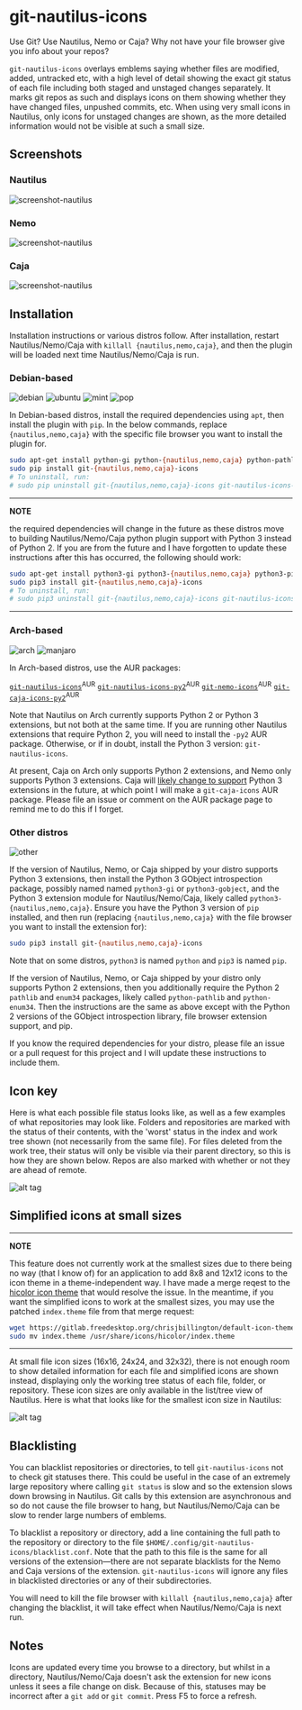 # git-nautilus-icons

Use Git? Use Nautilus, Nemo or Caja? Why not have your file browser give you info
about your repos?

`git-nautilus-icons` overlays emblems saying whether files are modified, added,
untracked etc, with a high level of detail showing the exact git status of each file
including both staged and unstaged changes separately. It marks git repos as such and
displays icons on them showing whether they have changed files, unpushed commits, etc.
When using very small icons in Nautilus, only icons for unstaged changes are shown, as
the more detailed information would not be visible at such a small size.

## Screenshots

### Nautilus

![screenshot-nautilus](screenshot-nautilus.png)

### Nemo

![screenshot-nautilus](screenshot-nemo.png)

### Caja

![screenshot-nautilus](screenshot-caja.png)


## Installation

Installation instructions or various distros follow. After installation, restart
Nautilus/Nemo/Caja with `killall {nautilus,nemo,caja}`, and then the plugin will be
loaded next time Nautilus/Nemo/Caja is run.

### Debian-based
![debian](distro_icons/debian.png) ![ubuntu](distro_icons/ubuntu.png) ![mint](distro_icons/mint.png) ![pop](distro_icons/pop.png)

In Debian-based distros, install the required dependencies using `apt`, then install the
plugin with `pip`. In the below commands, replace `{nautilus,nemo,caja}` with the
specific file browser you want to install the plugin for.

```bash
sudo apt-get install python-gi python-{nautilus,nemo,caja} python-pathlib python-enum34 python-pip
sudo pip install git-{nautilus,nemo,caja}-icons
# To uninstall, run:
# sudo pip uninstall git-{nautilus,nemo,caja}-icons git-nautilus-icons-common
```

---
**NOTE**

 the required dependencies will change in the future as these distros move to
building Nautilus/Nemo/Caja python plugin support with Python 3 instead of Python 2. If
you are from the future and I have forgotten to update these instructions after this has
occurred, the following should work:

```bash
sudo apt-get install python3-gi python3-{nautilus,nemo,caja} python3-pip
sudo pip3 install git-{nautilus,nemo,caja}-icons
# To uninstall, run:
# sudo pip3 uninstall git-{nautilus,nemo,caja}-icons git-nautilus-icons-common
```
---


### Arch-based

![arch](distro_icons/arch.png) ![manjaro](distro_icons/manjaro.png)

In Arch-based distros, use the AUR packages:

[`git-nautilus-icons`](https://aur.archlinux.org/pkgbase/git-nautilus-icons/)<sup>AUR</sup>
[`git-nautilus-icons-py2`](https://aur.archlinux.org/pkgbase/git-nautilus-icons-py2/)<sup>AUR</sup>
[`git-nemo-icons`](https://aur.archlinux.org/pkgbase/git-nemo-icons/)<sup>AUR</sup>
[`git-caja-icons-py2`](https://aur.archlinux.org/pkgbase/git-caja-icons-py2/)<sup>AUR</sup>


Note that Nautilus on Arch currently supports Python 2 or Python 3 extensions, but not
both at the same time. If you are running other Nautilus extensions that require Python
2, you will need to install the `-py2` AUR package. Otherwise, or if in doubt, install
the Python 3 version: `git-nautilus-icons`.

At present, Caja on Arch only supports Python 2 extensions, and Nemo only supports
Python 3 extensions. Caja will [likely change to
support](https://bugs.archlinux.org/task/62919) Python 3 extensions in the future, at
which point I will make a `git-caja-icons` AUR package. Please file an issue or comment
on the AUR package page to remind me to do this if I forget.

### Other distros
![other](distro_icons/linux.png)

If the version of Nautilus, Nemo, or Caja shipped by your distro supports Python 3
extensions, then install the Python 3 GObject introspection package, possibly named
named `python3-gi` or `python3-gobject`, and the Python 3 extension module for
Nautilus/Nemo/Caja, likely called `python3-{nautilus,nemo,caja}`. Ensure you have the
Python 3 version of `pip` installed, and then run (replacing `{nautilus,nemo,caja}` with
the file browser you want to install the extension for):

```bash
sudo pip3 install git-{nautilus,nemo,caja}-icons
```

Note that on some distros, `python3` is named `python` and `pip3` is named `pip`.
 
If the version of Nautilus, Nemo, or Caja shipped by your distro only supports Python 2
extensions, then you additionally require the Python 2 `pathlib` and `enum34` packages,
likely called `python-pathlib` and `python-enum34`. Then the instructions are the same
as above except with the Python 2 versions of the GObject introspection library, file
browser extension support, and pip.

If you know the required dependencies for your distro, please file an issue or a pull
request for this project and I will update these instructions to include them.

## Icon key

Here is what each possible file status looks like, as well as a few examples of what
repositories may look like. Folders and repositories are marked with the status of their
contents, with the 'worst' status in the index and work tree shown (not necessarily from
the same file). For files deleted from the work tree, their status will only be visible
via their parent directory, so this is how they are shown below. Repos are also marked
with whether or not they are ahead of remote.

![alt tag](key.png)

## Simplified icons at small sizes

---
**NOTE**

This feature does not currently work at the smallest sizes due to there being no way
(that I know of) for an application to add 8x8 and 12x12 icons to the icon theme in a
theme-independent way. I have made a merge reqest to the [hicolor icon
theme](https://gitlab.freedesktop.org/xdg/default-icon-theme/merge_requests/1) that
would resolve the issue. In the meantime, if you want the simplified icons to work at
the smallest sizes, you may use the patched `index.theme` file from that merge request:
```bash
wget https://gitlab.freedesktop.org/chrisjbillington/default-icon-theme/raw/master/index.theme
sudo mv index.theme /usr/share/icons/hicolor/index.theme
```
---

At small file icon sizes (16x16, 24x24, and 32x32), there is not enough room to show detailed
information for each file and simplified icons are shown instead, displaying only the
working tree status of each file, folder, or repository. These icon sizes are only
available in the list/tree view of Nautilus. Here is what that looks like for the
smallest icon size in Nautilus:

![alt tag](small_icons.png)

## Blacklisting

You can blacklist repositories or directories, to tell `git-nautilus-icons` not to check
git statuses there. This could be useful in the case of an extremely large repository
where calling `git status` is slow and so the extension slows down browsing in Nautilus.
Git calls by this extension are asynchronous and so do not cause the file browser to
hang, but Nautilus/Nemo/Caja can be slow to render large numbers of emblems.

To blacklist a repository or directory, add a line containing the full path to the
repository or directory to the file `$HOME/.config/git-nautilus-icons/blacklist.conf`.
Note that the path to this file is the same for all versions of the extension—there are
not separate blacklists for the Nemo and Caja versions of the extension.
`git-nautilus-icons` will ignore any files in blacklisted directories or any of their
subdirectories.

You will need to kill the file browser with `killall {nautilus,nemo,caja}` after
changing the blacklist, it will take effect when Nautilus/Nemo/Caja is next run.

## Notes

Icons are updated every time you browse to a directory, but whilst in a directory,
Nautilus/Nemo/Caja doesn't ask the extension for new icons unless it sees a file change
on disk. Because of this, statuses may be incorrect after a `git add` or `git commit`.
Press F5 to force a refresh.
